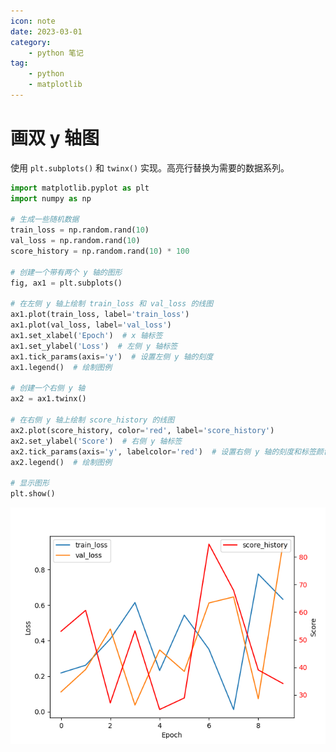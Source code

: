 ```yaml
---
icon: note
date: 2023-03-01
category:
    - python 笔记
tag:
    - python
    - matplotlib
---
```


# 画双 y 轴图

使用 `plt.subplots()` 和 `twinx()` 实现。高亮行替换为需要的数据系列。

```python {13-14,24}
import matplotlib.pyplot as plt
import numpy as np

# 生成一些随机数据
train_loss = np.random.rand(10)
val_loss = np.random.rand(10)
score_history = np.random.rand(10) * 100

# 创建一个带有两个 y 轴的图形
fig, ax1 = plt.subplots()

# 在左侧 y 轴上绘制 train_loss 和 val_loss 的线图
ax1.plot(train_loss, label='train_loss')
ax1.plot(val_loss, label='val_loss')
ax1.set_xlabel('Epoch')  # x 轴标签
ax1.set_ylabel('Loss')  # 左侧 y 轴标签
ax1.tick_params(axis='y')  # 设置左侧 y 轴的刻度
ax1.legend()  # 绘制图例

# 创建一个右侧 y 轴
ax2 = ax1.twinx()

# 在右侧 y 轴上绘制 score_history 的线图
ax2.plot(score_history, color='red', label='score_history')
ax2.set_ylabel('Score')  # 右侧 y 轴标签
ax2.tick_params(axis='y', labelcolor='red')  # 设置右侧 y 轴的刻度和标签颜色
ax2.legend()  # 绘制图例

# 显示图形
plt.show()
```

![例图](/assets/image/mpl/twinx/1677606198017.png)
